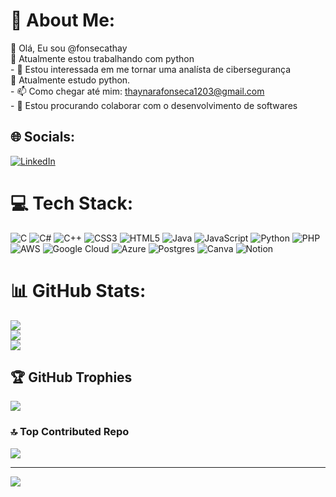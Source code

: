 # 💫 About Me:
👋 Olá, Eu sou @fonsecathay<br>🔭 Atualmente estou trabalhando com python<br>- 👀 Estou interessada em me tornar uma analísta de cibersegurança <br>🌱 Atualmente estudo python.<br>- 📫 Como chegar até mim: thaynarafonseca1203@gmail.com<br>- 💞️ Estou procurando colaborar com o desenvolvimento de softwares<br>


## 🌐 Socials:
[![LinkedIn](https://img.shields.io/badge/LinkedIn-%230077B5.svg?logo=linkedin&logoColor=white)](https://www.linkedin.com/in/thaynara-fonseca-5b48951a0/)

# 💻 Tech Stack:
![C](https://img.shields.io/badge/c-%2300599C.svg?style=flat&logo=c&logoColor=white) ![C#](https://img.shields.io/badge/c%23-%23239120.svg?style=flat&logo=c-sharp&logoColor=white) ![C++](https://img.shields.io/badge/c++-%2300599C.svg?style=flat&logo=c%2B%2B&logoColor=white) ![CSS3](https://img.shields.io/badge/css3-%231572B6.svg?style=flat&logo=css3&logoColor=white) ![HTML5](https://img.shields.io/badge/html5-%23E34F26.svg?style=flat&logo=html5&logoColor=white) ![Java](https://img.shields.io/badge/java-%23ED8B00.svg?style=flat&logo=java&logoColor=white) ![JavaScript](https://img.shields.io/badge/javascript-%23323330.svg?style=flat&logo=javascript&logoColor=%23F7DF1E) ![Python](https://img.shields.io/badge/python-3670A0?style=flat&logo=python&logoColor=ffdd54) ![PHP](https://img.shields.io/badge/php-%23777BB4.svg?style=flat&logo=php&logoColor=white) ![AWS](https://img.shields.io/badge/AWS-%23FF9900.svg?style=flat&logo=amazon-aws&logoColor=white) ![Google Cloud](https://img.shields.io/badge/Google%20Cloud-%234285F4.svg?style=flat&logo=google-cloud&logoColor=white) ![Azure](https://img.shields.io/badge/azure-%230072C6.svg?style=flat&logo=azure-devops&logoColor=white) ![Postgres](https://img.shields.io/badge/postgres-%23316192.svg?style=flat&logo=postgresql&logoColor=white) ![Canva](https://img.shields.io/badge/Canva-%2300C4CC.svg?style=flat&logo=Canva&logoColor=white) ![Notion](https://img.shields.io/badge/Notion-%23000000.svg?style=flat&logo=notion&logoColor=white) 
# 📊 GitHub Stats:
![](https://github-readme-stats.vercel.app/api?username=FonsecaThay&theme=tokyonight&hide_border=false&include_all_commits=false&count_private=false)<br/>
![](https://github-readme-streak-stats.herokuapp.com/?user=FonsecaThay&theme=tokyonight&hide_border=false)<br/>
![](https://github-readme-stats.vercel.app/api/top-langs/?username=FonsecaThay&theme=tokyonight&hide_border=false&include_all_commits=false&count_private=false&layout=compact)

## 🏆 GitHub Trophies
![](https://github-profile-trophy.vercel.app/?username=FonsecaThay&theme=tokyonight&no-frame=false&no-bg=true&margin-w=4)

### 🔝 Top Contributed Repo
![](https://github-contributor-stats.vercel.app/api?username=FonsecaThay&limit=5&theme=tokyonight&combine_all_yearly_contributions=true)



---
[![](https://visitcount.itsvg.in/api?id=FonsecaThay&icon=2&color=6)](https://visitcount.itsvg.in)

<!-- Proudly created with GPRM ( https://gprm.itsvg.in ) -->
<!---
fonsecathay/fonsecathay is a ✨ special ✨ repository because its `README.md` (this file) appears on your GitHub profile.
You can click the Preview link to take a look at your changes.
--->
